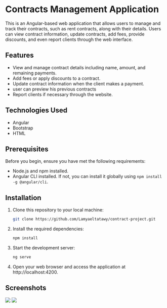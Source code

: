 # Contracts Management Application

This is an Angular-based web application that allows users to manage and track their contracts, such as rent contracts, along with their details. Users can view contract information, update contracts, add fees, provide discounts, and even report clients through the web interface.

## Features

- View and manage contract details including name, amount, and remaining payments.
- Add fees or apply discounts to a contract.
- Update contract information when the client makes a payment.
- user can preview his previous contracts
- Report clients if necessary through the website.

## Technologies Used

- Angular
- Bootstrap
- HTML
## Prerequisites

Before you begin, ensure you have met the following requirements:

- Node.js and npm installed.
- Angular CLI installed. If not, you can install it globally using `npm install -g @angular/cli`.

## Installation

1. Clone this repository to your local machine:

   ```bash
   git clone https://github.com/Lamyaeltatawy/contract-project.git
2. Install the required dependencies:
   ```bash
   npm install
3. Start the development server:
   ```bash
   ng serve
4. Open your web browser and access the application at http://localhost:4200.


## Screenshots
<div>
  <img src="./src/assets/pho.jpg"/>
  <img src="./src/assets/phot.jpg"/>
</div>


